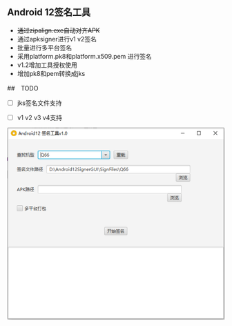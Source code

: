 ## Android 12签名工具  
- ~~通过zipalign.exe自动对齐APK~~
- 通过apksigner进行v1 v2签名  
- 批量进行多平台签名  
- 采用platform.pk8和platform.x509.pem 进行签名  
- v1.2增加工具授权使用
- 增加pk8和pem转换成jks

##　TODO 　
- [ ] jks签名文件支持　　
- [ ] v1 v2 v3 v4支持


![截图](screenshots.png)